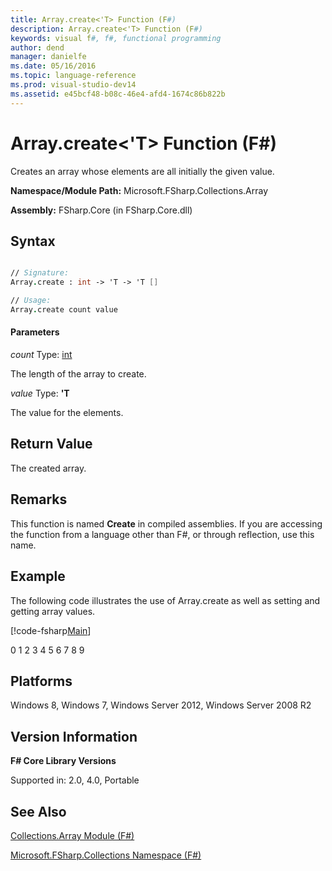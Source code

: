 ```yaml
---
title: Array.create<'T> Function (F#)
description: Array.create<'T> Function (F#)
keywords: visual f#, f#, functional programming
author: dend
manager: danielfe
ms.date: 05/16/2016
ms.topic: language-reference
ms.prod: visual-studio-dev14
ms.assetid: e45bcf48-b08c-46e4-afd4-1674c86b822b 
---
```


# Array.create<'T> Function (F#)

Creates an array whose elements are all initially the given value.

**Namespace/Module Path:** Microsoft.FSharp.Collections.Array

**Assembly:** FSharp.Core (in FSharp.Core.dll)


## Syntax



```fsharp

// Signature:
Array.create : int -> 'T -> 'T []

// Usage:
Array.create count value


```

#### Parameters
*count*
Type: [int](http://msdn.microsoft.com/en-us/library/025d5455-3622-4ea5-9573-3ecbd4ee1375)


The length of the array to create.


*value*
Type: **'T**


The value for the elements.

## Return Value

The created array.

## Remarks
This function is named **Create** in compiled assemblies. If you are accessing the function from a language other than F#, or through reflection, use this name.

## Example
The following code illustrates the use of Array.create as well as setting and getting array values.

[!code-fsharp[Main](snippets/fsarrays/snippet9.fs)]

0 1 2 3 4 5 6 7 8 9

## Platforms
Windows 8, Windows 7, Windows Server 2012, Windows Server 2008 R2


## Version Information
**F# Core Library Versions**

Supported in: 2.0, 4.0, Portable




## See Also
[Collections.Array Module &#40;F&#35;&#41;](Collections.Array-Module-%5BFSharp%5D.md)

[Microsoft.FSharp.Collections Namespace &#40;F&#35;&#41;](Microsoft.FSharp.Collections-Namespace-%5BFSharp%5D.md)


